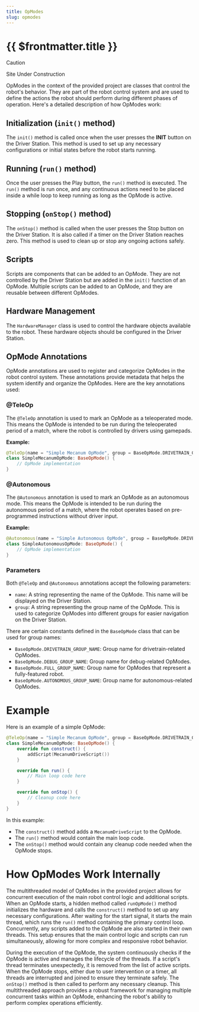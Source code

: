 ```yaml
---
title: OpModes
slug: opmodes
---
```


# {{ $frontmatter.title }}

> [!CAUTION]
> Site Under Construction

OpModes in the context of the provided project are classes that control the robot's behavior. 
They are part of the robot control system and are used to define the actions the robot should perform during different phases of operation. 
Here's a detailed description of how OpModes work:

## Initialization (`init()` method)
The `init()` method is called once when the user presses the **INIT** button on the Driver Station.
This method is used to set up any necessary configurations or initial states before the robot starts running.

## Running (`run()` method)
Once the user presses the Play button, the `run()` method is executed.
The `run()` method is run once, and any continuous actions need to be placed inside a while loop to keep running as long as the OpMode is active.

## Stopping (`onStop()` method)
The `onStop()` method is called when the user presses the Stop button on the Driver Station.
It is also called if a timer on the Driver Station reaches zero.
This method is used to clean up or stop any ongoing actions safely.

## Scripts
Scripts are components that can be added to an OpMode.
They are not controlled by the Driver Station but are added in the `init()` function of an OpMode.
Multiple scripts can be added to an OpMode, and they are reusable between different OpModes.

## Hardware Management
The `HardwareManager` class is used to control the hardware objects available to the robot.
These hardware objects should be configured in the Driver Station.

## OpMode Annotations

OpMode annotations are used to register and categorize OpModes in the robot control system. These annotations provide metadata that helps the system identify and organize the OpModes. Here are the key annotations used:

### @TeleOp

The `@TeleOp` annotation is used to mark an OpMode as a teleoperated mode. This means the OpMode is intended to be run during the teleoperated period of a match, where the robot is controlled by drivers using gamepads.

**Example:**
```kotlin
@TeleOp(name = "Simple Mecanum OpMode", group = BaseOpMode.DRIVETRAIN_GROUP_NAME)
class SimpleMecanumOpMode: BaseOpMode() {
    // OpMode implementation
}
```

### @Autonomous

The `@Autonomous` annotation is used to mark an OpMode as an autonomous mode. This means the OpMode is intended to be run during the autonomous period of a match, where the robot operates based on pre-programmed instructions without driver input.

**Example:**
```kotlin
@Autonomous(name = "Simple Autonomous OpMode", group = BaseOpMode.DRIVETRAIN_GROUP_NAME)
class SimpleAutonomousOpMode: BaseOpMode() {
    // OpMode implementation
}
```

### Parameters

Both `@TeleOp` and `@Autonomous` annotations accept the following parameters:

- `name`: A string representing the name of the OpMode. This name will be displayed on the Driver Station.
- `group`: A string representing the group name of the OpMode. This is used to categorize OpModes into different groups for easier navigation on the Driver Station.

There are certain constants defined in the `BaseOpMode` class that can be used for group names:

- `BaseOpMode.DRIVETRAIN_GROUP_NAME`: Group name for drivetrain-related OpModes.
- `BaseOpMode.DEBUG_GROUP_NAME`: Group name for debug-related OpModes.
- `BaseOpMode.FULL_GROUP_NAME`: Group name for OpModes that represent a fully-featured robot.
- `BaseOpMode.AUTONOMOUS_GROUP_NAME`: Group name for autonomous-related OpModes.

# Example

Here is an example of a simple OpMode:

```kotlin
@TeleOp(name = "Simple Mecanum OpMode", group = BaseOpMode.DRIVETRAIN_GROUP_NAME)
class SimpleMecanumOpMode: BaseOpMode() {
    override fun construct() {
        addScript(MecanumDriveScript())
    }

    override fun run() {
        // Main loop code here
    }

    override fun onStop() {
        // Cleanup code here
    }
}
```

In this example:
- The `construct()` method adds a `MecanumDriveScript` to the OpMode.
- The `run()` method would contain the main loop code.
- The `onStop()` method would contain any cleanup code needed when the OpMode stops.

# How OpModes Work Internally

The multithreaded model of OpModes in the provided project allows for concurrent execution of the main 
robot control logic and additional scripts. When an OpMode starts, a hidden method called `runOpMode()` method initializes 
the hardware and calls the `construct()` method to set up any necessary configurations. After waiting for 
the start signal, it starts the main thread, which runs the `run()` method containing the primary control loop. 
Concurrently, any scripts added to the OpMode are also started in their own threads. This setup ensures that the 
main control logic and scripts can run simultaneously, allowing for more complex and responsive robot behavior.

During the execution of the OpMode, the system continuously checks if the OpMode is active and manages the 
lifecycle of the threads. If a script's thread terminates unexpectedly, it is removed from the list of 
active scripts. When the OpMode stops, either due to user intervention or a timer, all threads are 
interrupted and joined to ensure they terminate safely. The `onStop()` method is then called to perform 
any necessary cleanup. This multithreaded approach provides a robust framework for managing multiple concurrent 
tasks within an OpMode, enhancing the robot's ability to perform complex operations efficiently.